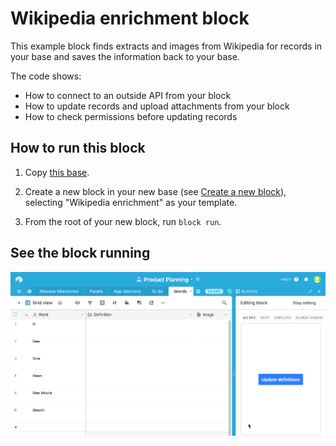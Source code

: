 # Wikipedia enrichment block

This example block finds extracts and images from Wikipedia for records in your base and saves the
information back to your base.

The code shows:

-   How to connect to an outside API from your block
-   How to update records and upload attachments from your block
-   How to check permissions before updating records

## How to run this block

1. Copy [this base](https://airtable.com/shrBJH7LLUMD6ONIf).

2. Create a new block in your new base (see
   [Create a new block](https://airtable.com/developers/blocks/guides/hello-world-tutorial#create-a-new-block)),
   selecting "Wikipedia enrichment" as your template.

3. From the root of your new block, run `block run`.

## See the block running

![Block updating the base with content from wikipedia](./media/block.gif)
